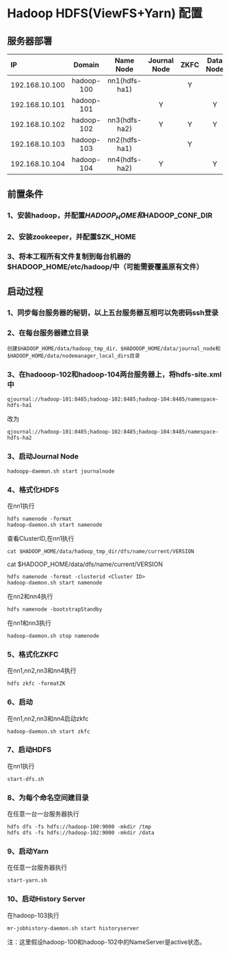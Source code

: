 # Hadoop HDFS(ViewFS+Yarn) 配置

## 服务器部署

|IP|Domain|Name Node|Journal Node|ZKFC|Data Node|zookeeper|Resource Node|History Server|
|:--|:--:|:--:|:--:|:--:|:--:|:--:|:--:|:--:|
|192.168.10.100|hadoop-100|nn1(hdfs-ha1)| |Y| |Y|     | |
|192.168.10.101|hadoop-101|             |Y| |Y| |     | |
|192.168.10.102|hadoop-102|nn3(hdfs-ha2)|Y|Y|Y| |     | |
|192.168.10.103|hadoop-103|nn2(hdfs-ha1)| |Y| |Y|rm103|Y|
|192.168.10.104|hadoop-104|nn4(hdfs-ha2)|Y| |Y|Y|rm104| |

## 前置条件
### 1、安装hadoop，并配置$HADOOP_HOME和$HADOOP_CONF_DIR
### 2、安装zookeeper，并配置$ZK_HOME
### 3、将本工程所有文件复制到每台机器的$HADOOP_HOME/etc/hadoop/中（可能需要覆盖原有文件）

## 启动过程
### 1、同步每台服务器的秘钥，以上五台服务器互相可以免密码ssh登录

### 2、在每台服务器建立目录
    创建$HADOOP_HOME/data/hadoop_tmp_dir、$HADOOOP_HOME/data/journal_node和$HADOOP_HOME/data/nodemanager_local_dirs目录
    
### 3、在hadooop-102和hadoop-104两台服务器上，将hdfs-site.xml中

    qjournal://hadoop-101:8485;hadoop-102:8485;hadoop-104:8485/namespace-hdfs-ha1
改为

    qjournal://hadoop-101:8485;hadoop-102:8485;hadoop-104:8485/namespace-hdfs-ha2

### 3、启动Journal Node

    hadoopp-daemon.sh start journalnode
    
### 4、格式化HDFS
在nn1执行

    hdfs namenode -format
    hadoop-daemon.sh start namenode
    
查看ClusterID,在nn1执行
    
    cat $HADOOP_HOME/data/hadoop_tmp_dir/dfs/name/current/VERSION

cat $HADOOP_HOME/data/dfs/name/current/VERSION

    hdfs namenode -format -clusterid <Cluster ID>
    hadoop-daemon.sh start namenode

在nn2和nn4执行

    hdfs namenode -bootstrapStandby
    
在nn1和nn3执行

    hadoop-daemon.sh stop namenode
    
### 5、格式化ZKFC
在nn1,nn2,nn3和nn4执行

    hdfs zkfc -formatZK
    
### 6、启动
在nn1,nn2,nn3和nn4启动zkfc

    hadoop-daemon.sh start zkfc
    
### 7、启动HDFS
在nn1执行

    start-dfs.sh
    
### 8、为每个命名空间建目录
在任意一台一台服务器执行

    hdfs dfs -fs hdfs://hadoop-100:9000 -mkdir /tmp
    hdfs dfs -fs hdfs://hadoop-102:9000 -mkdir /data
    
### 9、启动Yarn
在任意一台服务器执行

    start-yarn.sh

### 10、启动History Server
在hadoop-103执行

    mr-jobhistory-daemon.sh start historyserver  
    
    
    
注：这里假设hadoop-100和hadoop-102中的NameServer是active状态。
